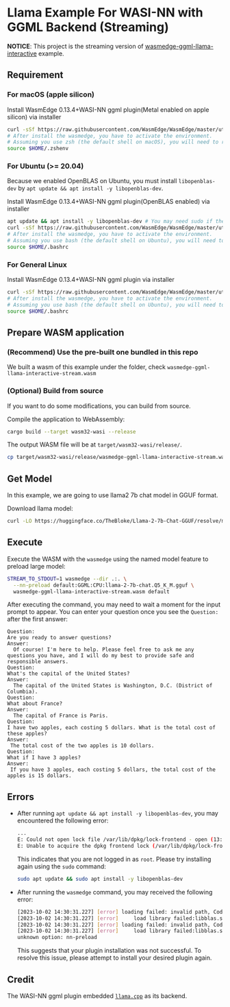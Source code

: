 # Llama Example For WASI-NN with GGML Backend (Streaming)

**NOTICE**: This project is the streaming version of [wasmedge-ggml-llama-interactive](../wasmedge-ggml-llama-interactive) example.

## Requirement

### For macOS (apple silicon)

Install WasmEdge 0.13.4+WASI-NN ggml plugin(Metal enabled on apple silicon) via installer

```bash
curl -sSf https://raw.githubusercontent.com/WasmEdge/WasmEdge/master/utils/install.sh | bash -s -- --plugin wasi_nn-ggml
# After install the wasmedge, you have to activate the environment.
# Assuming you use zsh (the default shell on macOS), you will need to run the following command
source $HOME/.zshenv
```

### For Ubuntu (>= 20.04)

Because we enabled OpenBLAS on Ubuntu, you must install `libopenblas-dev` by `apt update && apt install -y libopenblas-dev`.


Install WasmEdge 0.13.4+WASI-NN ggml plugin(OpenBLAS enabled) via installer

```bash
apt update && apt install -y libopenblas-dev # You may need sudo if the user is not root.
curl -sSf https://raw.githubusercontent.com/WasmEdge/WasmEdge/master/utils/install.sh | bash -s -- --plugin wasi_nn-ggml
# After install the wasmedge, you have to activate the environment.
# Assuming you use bash (the default shell on Ubuntu), you will need to run the following command
source $HOME/.bashrc
```

### For General Linux

Install WasmEdge 0.13.4+WASI-NN ggml plugin via installer

```bash
curl -sSf https://raw.githubusercontent.com/WasmEdge/WasmEdge/master/utils/install.sh | bash -s -- --plugin wasi_nn-ggml
# After install the wasmedge, you have to activate the environment.
# Assuming you use bash (the default shell on Ubuntu), you will need to run the following command
source $HOME/.bashrc
```

## Prepare WASM application

### (Recommend) Use the pre-built one bundled in this repo

We built a wasm of this example under the folder, check `wasmedge-ggml-llama-interactive-stream.wasm`

### (Optional) Build from source

If you want to do some modifications, you can build from source.

Compile the application to WebAssembly:

```bash
cargo build --target wasm32-wasi --release
```

The output WASM file will be at `target/wasm32-wasi/release/`.

```bash
cp target/wasm32-wasi/release/wasmedge-ggml-llama-interactive-stream.wasm ./wasmedge-ggml-llama-interactive-stream.wasm
```

## Get Model

In this example, we are going to use llama2 7b chat model in GGUF format.

Download llama model:

```bash
curl -LO https://huggingface.co/TheBloke/Llama-2-7b-Chat-GGUF/resolve/main/llama-2-7b-chat.Q5_K_M.gguf
```

## Execute

Execute the WASM with the `wasmedge` using the named model feature to preload large model:

```bash
STREAM_TO_STDOUT=1 wasmedge --dir .:. \
  --nn-preload default:GGML:CPU:llama-2-7b-chat.Q5_K_M.gguf \
  wasmedge-ggml-llama-interactive-stream.wasm default
```

After executing the command, you may need to wait a moment for the input prompt to appear.
You can enter your question once you see the `Question:` after the first answer:

```console
Question:
Are you ready to answer questions?
Answer:
  Of course! I'm here to help. Please feel free to ask me any questions you have, and I will do my best to provide safe and responsible answers.
Question:
What's the capital of the United States?
Answer:
  The capital of the United States is Washington, D.C. (District of Columbia).
Question:
What about France?
Answer:
  The capital of France is Paris.
Question:
I have two apples, each costing 5 dollars. What is the total cost of these apples?
Answer:
 The total cost of the two apples is 10 dollars.
Question:
What if I have 3 apples?
Answer:
 If you have 3 apples, each costing 5 dollars, the total cost of the apples is 15 dollars.
```

## Errors
- After running `apt update && apt install -y libopenblas-dev`, you may encountered the following error:
  ```bash
  ...
  E: Could not open lock file /var/lib/dpkg/lock-frontend - open (13: Permission denied)
  E: Unable to acquire the dpkg frontend lock (/var/lib/dpkg/lock-frontend), are you root?
  ```
   This indicates that you are not logged in as `root`. Please try installing again using the `sudo` command:
  ```bash
  sudo apt update && sudo apt install -y libopenblas-dev
  ```

- After running the `wasmedge` command, you may received the following error:
  ```bash
  [2023-10-02 14:30:31.227] [error] loading failed: invalid path, Code: 0x20
  [2023-10-02 14:30:31.227] [error]     load library failed:libblas.so.3: cannot open shared object file: No such file or directory
  [2023-10-02 14:30:31.227] [error] loading failed: invalid path, Code: 0x20
  [2023-10-02 14:30:31.227] [error]     load library failed:libblas.so.3: cannot open shared object file: No such file or directory
  unknown option: nn-preload
  ```
  This suggests that your plugin installation was not successful. To resolve this issue, please attempt to install your desired plugin again.

## Credit

The WASI-NN ggml plugin embedded [`llama.cpp`](git://github.com/ggerganov/llama.cpp.git@b1217) as its backend.
